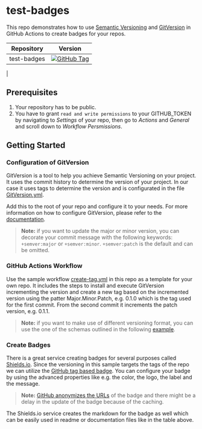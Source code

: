 # test-badges

This repo demonstrates how to use [Semantic Versioning](https://semver.org/) and [GitVersion](https://gitversion.net/) in GitHub Actions to create badges for your repos.

| Repository | Version |
| ------------- | ------------- |
| test-badges | [![GitHub Tag](https://img.shields.io/github/v/tag/bindsi/test-badges?logo=github&label=version)](https://github.com/bindsi/test-badges)
 |

## Prerequisites

1. Your repository has to be public.
2. You have to grant `read and write permissions` to your GITHUB_TOKEN by navigating to _Settings_ of your repo, then go to _Actions_ and _General_ and scroll down to _Workflow Persmissions_.

## Getting Started

### Configuration of GitVersion

GitVersion is a tool to help you achieve Semantic Versioning on your project. It uses the commit history to determine the version of your project. In our case it uses tags to determine the version and is configurated in the file [GitVersion.yml](GitVersion.yml).

Add this to the root of your repo and configure it to your needs. For more information on how to configure GitVersion, please refer to the [documentation](https://gitversion.net/docs/).

> **Note:** if you want to update the major or minor version, you can decorate your commit message with the following keywords: `+semver:major` or `+semver:minor`. `+semver:patch` is the default and can be omitted.

### GitHub Actions Workflow

Use the sample workflow [create-tag.yml](.github/workflows/create-tag.yml) in this repo as a template for your own repo. It includes the steps to install and execute GitVersion incrementing the version and create a new tag based on the incremented version using the patter Major.Minor.Patch, e.g. 0.1.0 which is the tag used for the first commit. From the second commit it increments the patch version, e.g. 0.1.1.

> **Note:** if you want to make use of different versioning format, you can use the one of the schemas outlined in the following [example](https://github.com/GitTools/actions/blob/main/docs/examples/github/gitversion/execute/usage-examples.md#example-5).

### Create Badges

There is a great service creating badges for several purposes called [Shields.io](https://shields.io/). Since the versioning in this sample targets the tags of the repo we can utilize the [GitHub tag based badge](https://shields.io/badges/git-hub-tag).
You can configure your badge by using the advanced properties like e.g. the color, the logo, the label and the message.

> **Note:** [GitHub anonymizes the URLs](https://docs.github.com/en/authentication/keeping-your-account-and-data-secure/about-anonymized-urls) of the badge and there might be a delay in the update of the badge because of the caching.

The Shields.io service creates the markdown for the badge as well which can be easily used in readme or documentation files like in the table above.
